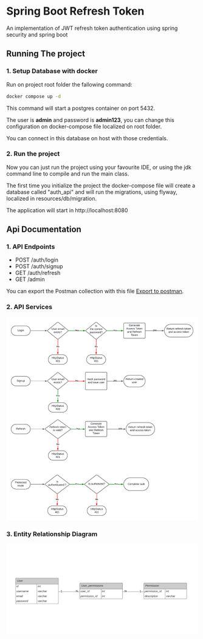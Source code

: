 # Spring Boot Refresh Token

An implementation of JWT refresh token authentication using 
spring security and spring boot

## Running The project

### 1. Setup Database with docker

Run on project root folder the fallowing command:
```bash
docker compose up -d
```

This command will start a postgres container on port 5432.

The user is <b>admin</b> and password is <b>admin123</b>, you can change 
this configuration on docker-compose file localized on 
root folder.

You can connect in this database on host with those credentials.

### 2. Run the project

Now you can just run the project using your favourite IDE, or using the 
jdk command line to compile and run the main class.

The first time you initialize the project the docker-compose file will create
a database called "auth_api" and will run the migrations, using flyway, localized
in resources/db/migration.

The application will start in http://localhost:8080

## Api Documentation

### 1. API Endpoints
- POST /auth/login
- POST /auth/signup
- GET /auth/refresh
- GET /admin

You can export the Postman collection with this file 
<a download href="./docs/refresh-token-java.postman_collection.json">Export to postman<a/>.

### 2. API Services
<img src="./docs/flow.png"  alt="img"/>

### 3. Entity Relationship Diagram
<img src="./docs/erd.png"  alt="img"/>
